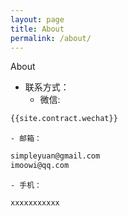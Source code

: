 ```yaml
---
layout: page
title: About
permalink: /about/
---
```


About

- 联系方式：
	- 微信: 
```bash
{{site.contract.wechat}} 
```
	- 邮箱：
```bash			
simpleyuan@gmail.com  
imoowi@qq.com
```
	- 手机：
```bash
xxxxxxxxxxx
```




<div id="gitalk-container"></div>
<link rel="stylesheet" href="https://unpkg.com/gitalk/dist/gitalk.css">
<script src="https://unpkg.com/gitalk/dist/gitalk.min.js"></script>
<script type="text/javascript">
const gitalk = new Gitalk({
  clientID: 'c8000586a21c80291476',
  clientSecret: '043d2b75bd32c8d03f65d088bbd475c563a287f4',
  repo: 'imoowi.github.io',
  owner: 'imoowi',
  admin: ['imoowi'],
  distractionFreeMode: false  
});
gitalk.render('gitalk-container')
</script>
